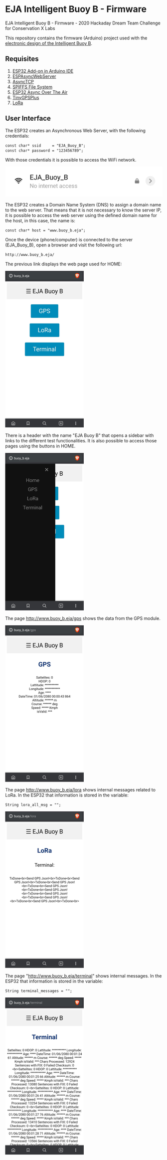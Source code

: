 # EJA Intelligent Buoy B - Firmware

EJA Intelligent Buoy B - Firmware - 2020 Hackaday Dream Team Challenge for Conservation X Labs

This repository contains the firmware (Arduino) project used with the [electronic design of the Intelligent Buoy B](https://github.com/leonardoward/eja-intelligent-buoy-b-electronics).

## Requisites ##

1. [ESP32 Add-on in Arduino IDE](https://randomnerdtutorials.com/installing-the-esp32-board-in-arduino-ide-windows-instructions/)
2. [ESPAsyncWebServer](https://github.com/me-no-dev/ESPAsyncWebServer)
3. [AsyncTCP](https://github.com/me-no-dev/AsyncTCP)
4. [SPIFFS File System](https://randomnerdtutorials.com/esp32-web-server-spiffs-spi-flash-file-system/)
5. [ESP32 Async Over The Air](https://github.com/ayushsharma82/AsyncElegantOTA)
6. [TinyGPSPlus](https://github.com/mikalhart/TinyGPSPlus)
7. [LoRa](https://randomnerdtutorials.com/esp32-lora-rfm95-transceiver-arduino-ide/)

## User Interface ##

The ESP32 creates an Asynchronous Web Server, with the following credentials:

```
const char* ssid     = "EJA_Buoy_B";
const char* password = "123456789";
```

With those credentials it is possible to access the WiFi network.

![alt text](./img/ssid.jpg "Wifi network")

The ESP32 creates a Domain Name System (DNS) to assign a domain name to the web server. That means that it is not necessary to know the server IP, it is possible to access the web server using the defined domain name for the host, in this case, the name is:

```
const char* host = "www.buoy_b.eja";
```

Once the device (phone/computer) is connected to the server (EJA_Buoy_B), open a browser and visit the following url:

```
http://www.buoy_b.eja/
```

The previous link displays the web page used for HOME:

<img src="./img/home.jpg" width="50%">

There is a header with the name "EJA Buoy B" that opens a sidebar with links to the different test functionalities. It is also possible to access those pages using the buttons in HOME.

<img src="./img/menu.jpg" width="50%">

The page http://www.buoy_b.eja/gps shows the data from the GPS module.

<img src="./img/gps.jpg" width="50%">

The page http://www.buoy_b.eja/lora shows internal messages related to LoRa. In the ESP32 that information is stored in the variable:

```
String lora_all_msg = "";
```

<img src="./img/lora.jpg" width="50%">

The page "http://www.buoy_b.eja/terminal" shows internal messages. In the ESP32 that information is stored in the variable:

```
String terminal_messages = "";
```

<img src="./img/terminal.jpg" width="50%">
